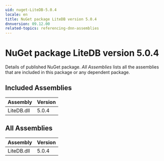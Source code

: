 ```yaml
---
uid: nuget-LiteDB-5.0.4
locale: en
title: NuGet package LiteDB version 5.0.4
dnnversion: 09.12.00
related-topics: referencing-dnn-assemblies
---
```


# NuGet package LiteDB version 5.0.4
Details of published NuGet package.
*All Assemblies* lists all the assemblies that are included in this package or any dependent package.

## Included Assemblies

|Assembly|Version|
|---|---|
|LiteDB.dll|5.0.4|

## All Assemblies

|Assembly|Version|
|---|---|
|LiteDB.dll|5.0.4|

